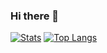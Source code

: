 ### Hi there 👋

<!--
**Audhy/Audhy** is a ✨ _special_ ✨ repository because its `README.md` (this file) appears on your GitHub profile.

Here are some ideas to get you started:

- 🔭 I’m currently working on ...
- 🌱 I’m currently learning ...
- 👯 I’m looking to collaborate on ...
- 🤔 I’m looking for help with ...
- 💬 Ask me about ...
- 📫 How to reach me: ...
- 😄 Pronouns: ...
- ⚡ Fun fact: ...
-->

[![Stats](https://github-readme-stats.vercel.app/api?username=ibnuprtma&theme=tokyonight&show_icons=true&line_height=27)](https://github.com/Audhy/Audhy)
[![Top Langs](https://github-readme-stats.vercel.app/api/top-langs/?username=ibnuprtma&hide=css,blade,html&theme=tokyonight)](https://github.com/Audhy/Audhy)
<!-- Icons -->

[1.2]: http://i.imgur.com/wWzX9uB.png (twitter icon without padding)

<!-- Links to your social media accounts -->
